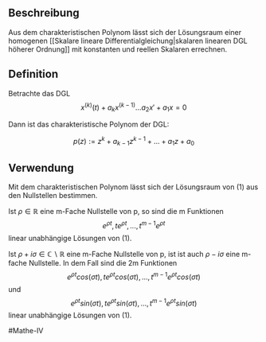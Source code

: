 ## Beschreibung
Aus dem charakteristischen Polynom lässt sich der Lösungsraum einer homogenen [[Skalare lineare Differentialgleichung|skalaren linearen DGL höherer Ordnung]] mit konstanten und reellen Skalaren errechnen.

## Definition
Betrachte das DGL 
$$x^{(k)}(t) + a_kx^{(k-1)} ... a_2x' + a_1x = 0 \tag{1}$$

Dann ist das charakteristische Polynom der DGL: 

$$p(z):=z^k + a_{k-1}z^{k-1}+...+a_1z+a_0$$

## Verwendung
Mit dem charakteristischen Polynom lässt sich der Lösungsraum von $(1)$ aus den Nullstellen bestimmen.

Ist $\rho \in \mathbb{R}$ eine m-Fache Nullstelle von p, so sind die m Funktionen
$$e^{\rho t}, te^{\rho t}, ..., t^{m-1}e^{\rho t}$$ linear unabhängige Lösungen von $(1)$.

Ist $\rho + i\sigma \in \mathbb{C}\backslash\mathbb{R}$ eine m-Fache Nullstelle von p, ist ist auch $\rho - i\sigma$ eine m-fache Nullstelle.
In dem Fall sind die 2m Funktionen
$$e^{\rho t}cos(\sigma t), te^{\rho t}cos(\sigma t), ..., t^{m-1}e^{\rho t}cos(\sigma t)$$ und 
$$e^{\rho t}sin(\sigma t), te^{\rho t}sin(\sigma t), ..., t^{m-1}e^{\rho t}sin(\sigma t)$$ linear unabhängige Lösungen von $(1)$.

#Mathe-IV 